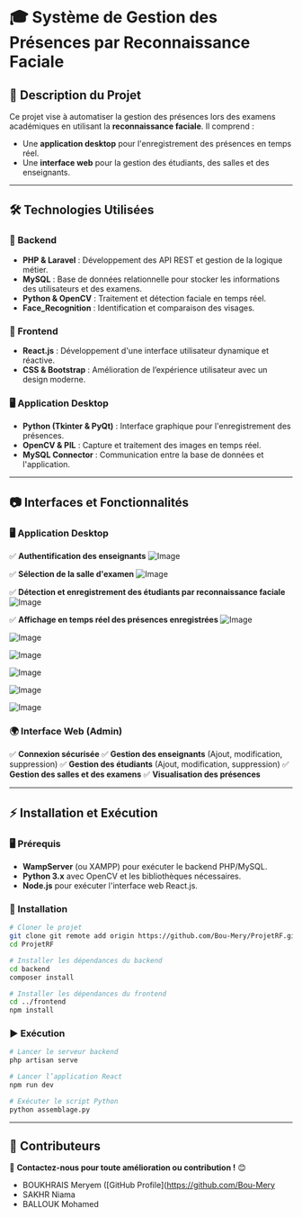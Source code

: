 # 🎓 Système de Gestion des Présences par Reconnaissance Faciale

## 📌 Description du Projet
Ce projet vise à automatiser la gestion des présences lors des examens académiques en utilisant la **reconnaissance faciale**. Il comprend :
- Une **application desktop** pour l'enregistrement des présences en temps réel.
- Une **interface web** pour la gestion des étudiants, des salles et des enseignants.

---

## 🛠️ Technologies Utilisées

### 🚀 Backend
- **PHP & Laravel** : Développement des API REST et gestion de la logique métier.
- **MySQL** : Base de données relationnelle pour stocker les informations des utilisateurs et des examens.
- **Python & OpenCV** : Traitement et détection faciale en temps réel.
- **Face_Recognition** : Identification et comparaison des visages.

### 🎨 Frontend
- **React.js** : Développement d'une interface utilisateur dynamique et réactive.
- **CSS & Bootstrap** : Amélioration de l’expérience utilisateur avec un design moderne.

### 🖥️ Application Desktop
- **Python (Tkinter & PyQt)** : Interface graphique pour l'enregistrement des présences.
- **OpenCV & PIL** : Capture et traitement des images en temps réel.
- **MySQL Connector** : Communication entre la base de données et l'application.

---

## 📷 Interfaces et Fonctionnalités

### 🖥️ Application Desktop
✅ **Authentification des enseignants**
![Image](https://github.com/user-attachments/assets/c2ac436d-75cc-4aaa-a1b7-7c95126f158c)

✅ **Sélection de la salle d'examen**
![Image](https://github.com/user-attachments/assets/c2ac436d-75cc-4aaa-a1b7-7c95126f158c)

✅ **Détection et enregistrement des étudiants par reconnaissance faciale**
![Image](https://github.com/user-attachments/assets/4c76b334-82b6-428d-8ac0-914540640d8b)

✅ **Affichage en temps réel des présences enregistrées**
![Image](https://github.com/user-attachments/assets/54fea7a6-ee24-42f1-9ef3-cb96e955a791)


![Image](https://github.com/user-attachments/assets/0200d2ff-42f3-46a3-9c4d-5f364f485c94)

![Image](https://github.com/user-attachments/assets/70a6270c-f524-4072-90d0-0ccc7047aab5)

![Image](https://github.com/user-attachments/assets/a3af0091-86d0-406b-bf83-e0ccfa86cdbd)

![Image](https://github.com/user-attachments/assets/c5ee1691-7567-4cac-abb1-b0eb75666e60)

![Image](https://github.com/user-attachments/assets/126273be-9654-4097-806e-b7aa18473152)



### 🌍 Interface Web (Admin)
✅ **Connexion sécurisée**
✅ **Gestion des enseignants** (Ajout, modification, suppression)
✅ **Gestion des étudiants** (Ajout, modification, suppression)
✅ **Gestion des salles et des examens**
✅ **Visualisation des présences**

---

## ⚡ Installation et Exécution
### 🖥️ Prérequis
- **WampServer** (ou XAMPP) pour exécuter le backend PHP/MySQL.
- **Python 3.x** avec OpenCV et les bibliothèques nécessaires.
- **Node.js** pour exécuter l'interface web React.js.

### 🚀 Installation
```bash
# Cloner le projet
git clone git remote add origin https://github.com/Bou-Mery/ProjetRF.git
cd ProjetRF

# Installer les dépendances du backend
cd backend
composer install

# Installer les dépendances du frontend
cd ../frontend
npm install
```

### ▶️ Exécution
```bash
# Lancer le serveur backend
php artisan serve

# Lancer l’application React
npm run dev

# Exécuter le script Python
python assemblage.py
```

---

## 👥 Contributeurs


📌 **Contactez-nous pour toute amélioration ou contribution !** 😊
- BOUKHRAIS Meryem ([GitHub Profile](https://github.com/Bou-Mery
- SAKHR Niama
- BALLOUK Mohamed
